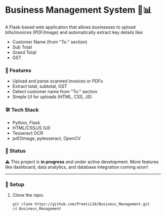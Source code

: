 # Business Management System 🧾📊

A Flask-based web application that allows businesses to upload bills/invoices (PDF/Image) and automatically extract key details like:

- Customer Name (from "To:" section)
- Sub Total
- Grand Total
- GST

### 🚀 Features
- Upload and parse scanned invoices or PDFs
- Extract total, subtotal, GST
- Detect customer name from "To:" section
- Simple UI for uploads (HTML, CSS, JS)

### 🛠️ Tech Stack
- Python, Flask
- HTML/CSS/JS (UI)
- Tesseract OCR
- pdf2image, pytesseract, OpenCV

### 📌 Status
⚠️ This project is **in progress** and under active development. More features like dashboard, data analytics, and database integration coming soon!

---

### 📂 Setup
1. Clone the repo:
   ```bash
   git clone https://github.com/Preetii18/Business_Management.git
   cd Business_Management
